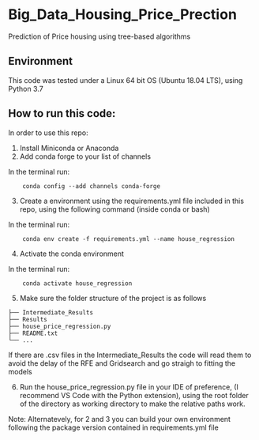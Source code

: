 # Big_Data_Housing_Price_Prection
Prediction of Price housing using tree-based algorithms

## Environment

This code was tested under a Linux 64 bit OS (Ubuntu 18.04 LTS), using Python 3.7

## How to run this code:

In order to use this repo:

1. Install Miniconda or Anaconda
2. Add conda forge to your list of channels

In the terminal run:
```
    conda config --add channels conda-forge
```
3. Create a environment using the requirements.yml file included in this repo, using the following command (inside conda or bash)

In the terminal run:
```
    conda env create -f requirements.yml --name house_regression
```
4. Activate the conda environment

In the terminal run:
```
    conda activate house_regression
```

5. Make sure the folder structure of the project is as follows

```
├── Intermediate_Results
├── Results
├── house_price_regression.py
├── README.txt
└── ...
```

If there are .csv files in the Intermediate_Results the code will read them to avoid the delay of the RFE and Gridsearch and go straigh to fitting the models

6. Run the house_price_regression.py file in your IDE of preference, (I recommend VS Code with the Python extension), using the root folder of the directory as working directory to make the relative paths work.


Note: Alternatevely, for 2 and 3 you can build your own environment following the package version contained in requirements.yml file


